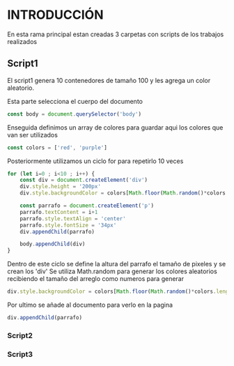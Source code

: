 # INTRODUCCIÓN
En esta rama principal estan creadas 3 carpetas con scripts de los trabajos realizados

## Script1

El script1 genera 10 contenedores de tamaño 100 y les agrega un color aleatorio.

Esta parte selecciona el cuerpo del documento
```javascript
const body = document.querySelector('body')
```
Enseguida definimos un array de colores para guardar aqui los colores que van ser utilizados 
```javascript
const colors = ['red', 'purple']
```
Posteriormente utilizamos un ciclo for para repetirlo 10 veces
```javascript
for (let i=0 ; i<10 ; i++) {
    const div = document.createElement('div')
    div.style.height = '200px'
    div.style.backgroundColor = colors[Math.floor(Math.random()*colors.length)]

    const parrafo = document.createElement('p')
    parrafo.textContent = i+1
    parrafo.style.textAlign = 'center'
    parrafo.style.fontSize = '34px'
    div.appendChild(parrafo)

    body.appendChild(div)
}
```
Dentro de este ciclo se define la altura del parrafo el tamaño de pixeles y se crean los 'div'
Se utiliza Math.random para generar los colores aleatorios recibiendo el tamaño del arreglo como numeros para generar
```javascript
div.style.backgroundColor = colors[Math.floor(Math.random()*colors.length)]
```
Por ultimo se añade al documento para verlo en la pagina
```javascript
div.appendChild(parrafo)
```

### Script2


### Script3
